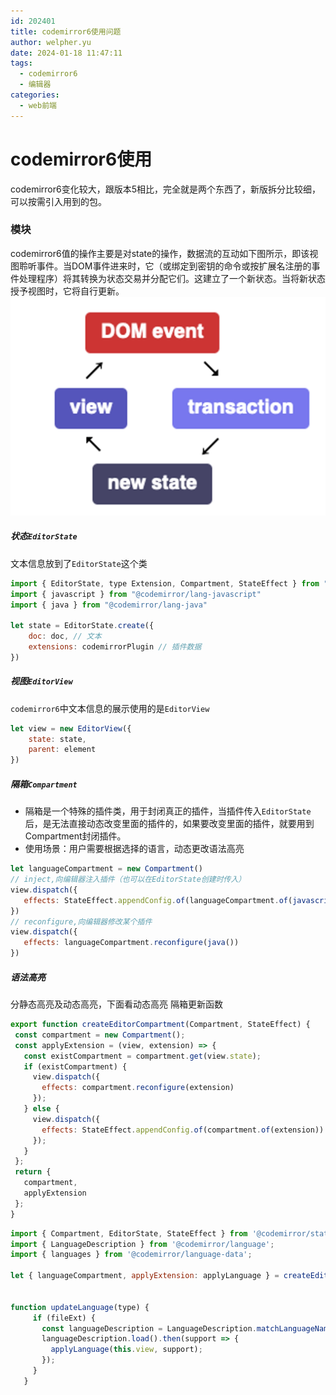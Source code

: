```yaml
---
id: 202401
title: codemirror6使用问题
author: welpher.yu
date: 2024-01-18 11:47:11
tags:
  - codemirror6
  - 编辑器
categories:
  - web前端
---
```

# codemirror6使用

codemirror6变化较大，跟版本5相比，完全就是两个东西了，新版拆分比较细，可以按需引入用到的包。

### 模块
codemirror6值的操作主要是对state的操作，数据流的互动如下图所示，即该视图聆听事件。当DOM事件进来时，它（或绑定到密钥的命令或按扩展名注册的事件处理程序）将其转换为状态交易并分配它们。这建立了一个新状态。当将新状态授予视图时，它将自行更新。
![Alt text](../../imgs/2024/codemirror-state-view.webp)
##### 状态`EditorState`
文本信息放到了`EditorState`这个类
``` javascript
import { EditorState, type Extension, Compartment, StateEffect } from "@codemirror/state"
import { javascript } from "@codemirror/lang-javascript"
import { java } from "@codemirror/lang-java"

let state = EditorState.create({
    doc: doc, // 文本
    extensions: codemirrorPlugin // 插件数据
})
```
##### 视图`EditorView`
`codemirror6`中文本信息的展示使用的是`EditorView`

``` javascript
let view = new EditorView({
    state: state,
    parent: element
})
```
##### 隔箱`Compartment`
 - 隔箱是一个特殊的插件类，用于封闭真正的插件，当插件传入`EditorState`后，是无法直接动态改变里面的插件的，如果要改变里面的插件，就要用到Compartment封闭插件。
 - 使用场景：用户需要根据选择的语言，动态更改语法高亮

 ``` javascript
 let languageCompartment = new Compartment()
 // inject,向编辑器注入插件（也可以在EditorState创建时传入）
 view.dispatch({
    effects: StateEffect.appendConfig.of(languageCompartment.of(javascript()))
 })
 // reconfigure,向编辑器修改某个插件
 view.dispatch({
    effects: languageCompartment.reconfigure(java())
 })
 ```
 ##### 语法高亮
 分静态高亮及动态高亮，下面看动态高亮
 隔箱更新函数
 ``` javascript
export function createEditorCompartment(Compartment, StateEffect) {
  const compartment = new Compartment();
  const applyExtension = (view, extension) => {
    const existCompartment = compartment.get(view.state);
    if (existCompartment) {
      view.dispatch({
        effects: compartment.reconfigure(extension)
      });
    } else {
      view.dispatch({
        effects: StateEffect.appendConfig.of(compartment.of(extension))
      });
    }
  };
  return {
    compartment,
    applyExtension
  };
}
 ```

 ``` javascript
 import { Compartment, EditorState, StateEffect } from '@codemirror/state';
 import { LanguageDescription } from '@codemirror/language';
import { languages } from '@codemirror/language-data';

let { languageCompartment, applyExtension: applyLanguage } = createEditorCompartment(Compartment, StateEffect);


function updateLanguage(type) {
      if (fileExt) {
        const languageDescription = LanguageDescription.matchLanguageName(languages, type, true);
        languageDescription.load().then(support => {
          applyLanguage(this.view, support);
        });
      }
    }
 ```